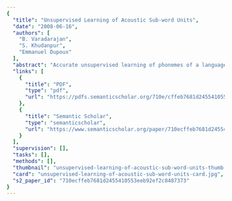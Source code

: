 ```yaml
---
{
  "title": "Unsupervised Learning of Acoustic Sub-word Units",
  "date": "2008-06-16",
  "authors": [
    "B. Varadarajan",
    "S. Khudanpur",
    "Emmanuel Dupoux"
  ],
  "abstract": "Accurate unsupervised learning of phonemes of a language directly from speech is demonstrated via an algorithm for joint unsupervised learning of the topology and parameters of a hidden Markov model (HMM); states and short state-sequences through this HMM correspond to the learnt sub-word units. The algorithm, originally proposed for unsupervised learning of allophonic variations within a given phoneme set, has been adapted to learn without any knowledge of the phonemes. An evaluation methodology is also proposed, whereby the state-sequence that aligns to a test utterance is transduced in an automatic manner to a phoneme-sequence and compared to its manual transcription. Over 85% phoneme recognition accuracy is demonstrated for speaker-dependent learning from fluent, large-vocabulary speech.",
  "links": [
    {
      "title": "PDF",
      "type": "pdf",
      "url": "https://pdfs.semanticscholar.org/710e/cffeb7681d2455410553eeb92ef2c8487373.pdf"
    },
    {
      "title": "Semantic Scholar",
      "type": "semanticscholar",
      "url": "https://www.semanticscholar.org/paper/710ecffeb7681d2455410553eeb92ef2c8487373"
    }
  ],
  "supervision": [],
  "tasks": [],
  "methods": [],
  "thumbnail": "unsupervised-learning-of-acoustic-sub-word-units-thumb.jpg",
  "card": "unsupervised-learning-of-acoustic-sub-word-units-card.jpg",
  "s2_paper_id": "710ecffeb7681d2455410553eeb92ef2c8487373"
}
---
```


